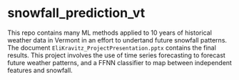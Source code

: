 # snowfall_prediction_vt

This repo contains many ML methods applied to 10 years of historical weather data in Vermont in an effort to undertand future snowfall patterns. The document `EliKravitz_ProjectPresentation.pptx` contains the final results. This project involves the use of time series forecasting to forecast future weather patterns, and a FFNN classifier to map between independent features and snowfall.
